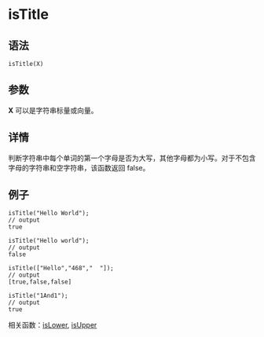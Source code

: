 # isTitle

## 语法

`isTitle(X)`

## 参数

**X** 可以是字符串标量或向量。

## 详情

判断字符串中每个单词的第一个字母是否为大写，其他字母都为小写。对于不包含字母的字符串和空字符串，该函数返回 false。

## 例子

```
isTitle("Hello World");
// output
true

isTitle("Hello world");
// output
false

isTitle(["Hello","468","  "]);
// output
[true,false,false]

isTitle("1And1");
// output
true
```

相关函数：[isLower](isLower.html), [isUpper](isUpper.html)

